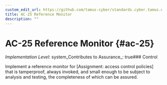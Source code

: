 ```yaml
---
custom_edit_url: https://github.com/tamus-cyber/standards.cyber.tamus.edu/tree/main/static/content/tamus.edu/TAMUS_profile.xml
title: AC-25 Reference Monitor
description: ""
---
```


# AC-25 Reference Monitor {#ac-25}

_Implementation Level_: system_Contributes to Assurance_: true### Control

Implement a reference monitor for [Assignment: access control policies] that is tamperproof, always invoked, and small enough to be subject to analysis and testing, the completeness of which can be assured.

